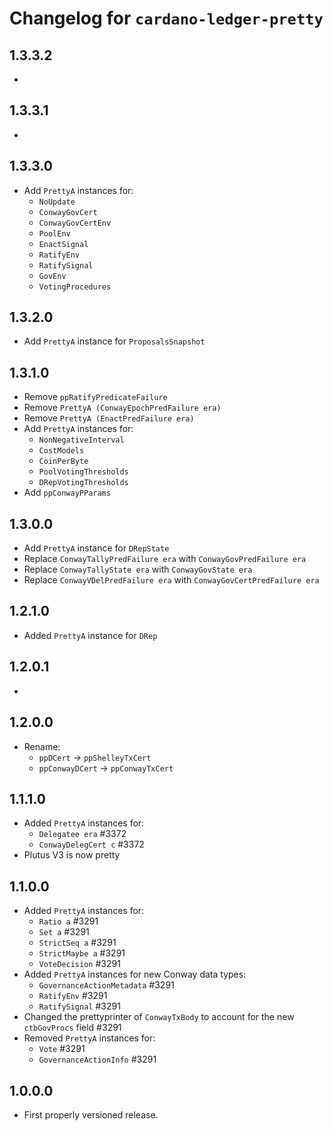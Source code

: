 # Changelog for `cardano-ledger-pretty`

## 1.3.3.2

*

## 1.3.3.1

*

## 1.3.3.0

* Add `PrettyA` instances for:
  * `NoUpdate`
  * `ConwayGovCert`
  * `ConwayGovCertEnv`
  * `PoolEnv`
  * `EnactSignal`
  * `RatifyEnv`
  * `RatifySignal`
  * `GovEnv`
  * `VotingProcedures`

## 1.3.2.0

* Add `PrettyA` instance for `ProposalsSnapshot`

## 1.3.1.0

* Remove `ppRatifyPredicateFailure`
* Remove `PrettyA (ConwayEpochPredFailure era)`
* Remove `PrettyA (EnactPredFailure era)`
* Add `PrettyA` instances for:
  * `NonNegativeInterval`
  * `CostModels`
  * `CoinPerByte`
  * `PoolVotingThresholds`
  * `DRepVotingThresholds`
* Add `ppConwayPParams`

## 1.3.0.0

* Add `PrettyA` instance for `DRepState`
* Replace `ConwayTallyPredFailure era` with `ConwayGovPredFailure era`
* Replace `ConwayTallyState era` with `ConwayGovState era`
* Replace `ConwayVDelPredFailure era` with `ConwayGovCertPredFailure era`

## 1.2.1.0

* Added `PrettyA` instance for `DRep`

## 1.2.0.1

*

## 1.2.0.0

* Rename:
  * `ppDCert` -> `ppShelleyTxCert`
  * `ppConwayDCert` -> `ppConwayTxCert`

## 1.1.1.0

* Added `PrettyA` instances for:
  * `Delegatee era` #3372
  * `ConwayDelegCert c` #3372
* Plutus V3 is now pretty

## 1.1.0.0

* Added `PrettyA` instances for:
  * `Ratio a` #3291
  * `Set a` #3291
  * `StrictSeq a` #3291
  * `StrictMaybe a` #3291
  * `VoteDecision` #3291
* Added `PrettyA` instances for new Conway data types:
  * `GovernanceActionMetadata` #3291
  * `RatifyEnv` #3291
  * `RatifySignal` #3291
* Changed the prettyprinter of `ConwayTxBody` to account for the new
  `ctbGovProcs` field #3291
* Removed `PrettyA` instances for:
  * `Vote` #3291
  * `GovernanceActionInfo` #3291

## 1.0.0.0

* First properly versioned release.
